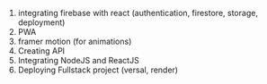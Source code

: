 1. integrating firebase with react (authentication, firestore, storage, deployment)
2. PWA
3. framer motion (for animations) 
4. Creating API
5. Integrating NodeJS and ReactJS
6. Deploying Fullstack project (versal, render)